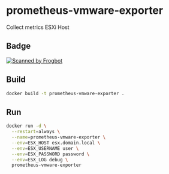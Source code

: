 # prometheus-vmware-exporter

Collect metrics ESXi Host

## Badge

[![Scanned by Frogbot](https://raw.github.com/jfrog/frogbot/master/images/frogbot-badge.svg)](https://github.com/jfrog/frogbot#readme)

## Build

```sh
docker build -t prometheus-vmware-exporter .
```

## Run

```sh
docker run -d \
  --restart=always \
  --name=prometheus-vmware-exporter \
  --env=ESX_HOST esx.domain.local \
  --env=ESX_USERNAME user \
  --env=ESX_PASSWORD password \
  --env=ESX_LOG debug \
  prometheus-vmware-exporter 
```
